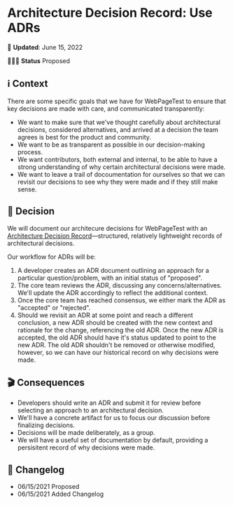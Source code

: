 # Architecture Decision Record: Use ADRs
📆 **Updated**: June 15, 2022

🙋🏽‍♀️ **Status** Proposed

## ℹ️ Context
There are some specific goals that we have for WebPageTest to ensure that key decisions are made with care, and communicated transparently:

- We want to make sure that we've thought carefully about architectural decisions, considered alternatives, and arrived at a decision the team agrees is best for the product and community.
- We want to be as transparent as possible in our decision-making process.
- We want contributors, both external and internal, to be able to have a strong understanding of why certain architectural decisions were made.
- We want to leave a trail of docoumentation for ourselves so that we can revisit our decisions to see why they were made and if they still make sense.

## 🤔 Decision
We will document our architecure decisions for WebPageTest with an [Architecture Decision Record](https://cognitect.com/blog/2011/11/15/documenting-architecture-decisions)—structured, relatively lightweight records of architectural decisions. 

Our workflow for ADRs will be:

1. A developer creates an ADR document outlining an approach for a particular question/problem, with an initial status of "proposed".
2. The core team reviews the ADR, discussing any concerns/alternatives. We'll update the ADR accordingly to reflect the additional context.
3. Once the core team has reached consensus, we either mark the ADR as "accepted" or "rejected".
4. Should we revisit an ADR at some point and reach a different conclusion, a new ADR should be created with the new context and rationale for the change, referencing the old ADR. Once the new ADR is accepted, the old ADR should have it's status updated to point to the new ADR. The old ADR shouldn't be removed or otherwise modified, however, so we can have our historical record on why decisions were made.

## 🎬 Consequences
- Developers should write an ADR and submit it for review before selecting an approach to an architectural decision.
- We'll have a concrete artifact for us to focus our discussion before finalizing decisions.
- Decisions will be made deliberately, as a group.
- We will have a useful set of documentation by default, providing a persisitent record of why decisions were made.

## 📝 Changelog
- 06/15/2021 Proposed
- 06/15/2021 Added Changelog